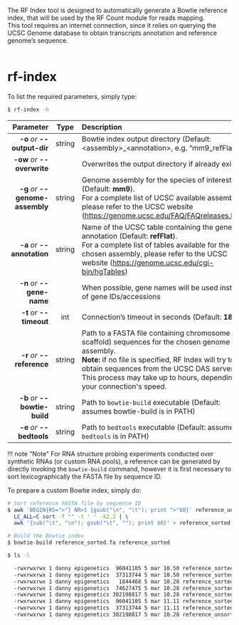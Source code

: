 The RF Index tool is designed to automatically generate a Bowtie reference index, that will be used by the RF Count module for reads mapping.<br />This tool requires an internet connection, since it relies on querying the UCSC Genome database to obtain transcripts annotation and reference genome’s sequence.<br /><br />

# rf-index
To list the required parameters, simply type:

```bash
$ rf-index -h
```

Parameter         | Type | Description
----------------: | :--: |:------------
__-o__ *or* __--output-dir__ | string | Bowtie index output directory (Default: &lt;assembly&gt;\_&lt;annotation&gt;, e.g. “mm9_refFlat/”)
__-ow__ *or* __--overwrite__ | | Overwrites the output directory if already exists
__-g__ *or* __--genome-assembly__ | string |Genome assembly for the species of interest (Default: __mm9__).<br /> For a complete list of UCSC available assemblies, please refer to the UCSC website (<https://genome.ucsc.edu/FAQ/FAQreleases.html>)
__-a__ *or* __--annotation__ | string | Name of the UCSC table containing the genes annotation (Default: __refFlat__).<br />For a complete list of tables available for the chosen assembly, please refer to the UCSC website (<https://genome.ucsc.edu/cgi-bin/hgTables>)
__-n__ *or* __--gene-name__ | | When possible, gene names will be used instead of gene IDs/accessions
__-t__ *or* __--timeout__ | int | Connection’s timeout in seconds (Default: __180__)
__-r__ *or* __--reference__ | string | Path to a FASTA file containing chromosome (or scaffold) sequences for the chosen genome assembly.<br/>__Note:__ if no file is specified, RF Index will try to obtain sequences from the UCSC DAS server. This process may take up to hours, depending on your connection's speed.
__-b__ *or* __--bowtie-build__ | string | Path to ``bowtie-build`` executable (Default: assumes bowtie-build is in PATH)
__-e__ *or* __--bedtools__ | string | Path to ``bedtools`` executable (Default: assumes ``bedtools`` is in PATH)

!!! note "Note"
    For RNA structure probing experiments conducted over synthetic RNAs (or custom RNA pools), a reference can be generated by directly invoking the ``bowtie-build`` command, however it is first necessary to sort lexicographically the FASTA file by sequence ID.

To prepare a custom Bowtie index, simply do:

```bash
# Sort reference FASTA file by sequence ID
$ awk 'BEGIN{RS=">"} NR>1 {gsub("\n", "\t"); print ">"$0}' reference_unsorted.fa | \ 
  LC_ALL=C sort -T "" -t ' ' -k2,2 | \ 
  awk '{sub("\t", "\n"); gsub("\t", ""); print $0}' > reference_sorted.fa

# Build the Bowtie index
$ bowtie-build reference_sorted.fa reference_sorted

$ ls -l

  -rwxrwxrwx 1 danny epigenetics  96041105 5 mar 10.50 reference_sorted.1.ebwt  -rwxrwxrwx 1 danny epigenetics  37313744 5 mar 10.50 reference_sorted.2.ebwt  -rwxrwxrwx 1 danny epigenetics   1844468 5 mar 10.28 reference_sorted.3.ebwt  -rwxrwxrwx 1 danny epigenetics  74627475 5 mar 10.28 reference_sorted.4.ebwt  -rwxrwxrwx 1 danny epigenetics 302198817 5 mar 10.28 reference_sorted.fa  -rwxrwxrwx 1 danny epigenetics  96041105 5 mar 11.11 reference_sorted.rev.1.ebwt  -rwxrwxrwx 1 danny epigenetics  37313744 5 mar 11.11 reference_sorted.rev.2.ebwt  -rwxrwxrwx 1 danny epigenetics 302198817 5 mar 10.28 reference_unsorted.fa
```